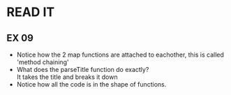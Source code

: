 # READ IT
## EX 09
* Notice how the 2 map functions are attached to eachother, this is called 'method chaining'
* What does the parseTitle function do exactly?
<br>It takes the title and breaks it down
* Notice how all the code is in the shape of functions.